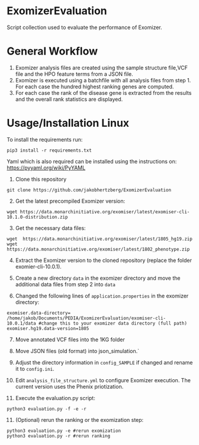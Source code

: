 # ExomizerEvaluation
Script collection used to evaluate the performance of Exomizer.

# General Workflow

1. Exomizer analysis files are created using the sample structure file,VCF file and the HPO feature terms from a JSON file.
2. Exomizer is executed using a batchfile with all analysis files from step 1. For each case the hundred highest ranking genes are computed. 
3. For each case the rank of the disease gene is extracted from the results and the overall rank statistics are displayed.

# Usage/Installation Linux

To install the requirements run: 

```
pip3 install -r requirements.txt
```

Yaml which is also required can be installed using the instructions on: https://pyyaml.org/wiki/PyYAML


1. Clone this repository
```
git clone https://github.com/jakobhertzberg/ExomizerEvaluation
```
2. Get the latest precompiled Exomizer version: 
```
wget https://data.monarchinitiative.org/exomiser/latest/exomiser-cli-10.1.0-distribution.zip
```
3. Get the necessary data files:
```
wget  https://data.monarchinitiative.org/exomiser/latest/1805_hg19.zip
wget  https://data.monarchinitiative.org/exomiser/latest/1802_phenotype.zip 
```
4. Extract the Exomizer version to the cloned repository (replace the folder exomier-cli-10.0.1).

5. Create a new directory ```data``` in the exomizer directory and move the additional data files from step 2 into ```data```

6. Changed the following lines of ```application.properties``` in the exomizer directory:
```
exomiser.data-directory= /home/jakob/Documents/PEDIA/ExomizerEvaluation/exomiser-cli-10.0.1/data #change this to your exomizer data directory (full path) 
exomiser.hg19.data-version=1805
```
7. Move annotated VCF files into the 1KG folder

8. Move JSON files (old format) into json_simulation.`

9. Adjust the directory information in ```config_SAMPLE``` if changed and rename it to ```config.ini```.

10. Edit ```analysis_file_structure.yml``` to configure Exomizer execution. The current version uses the Phenix priotization.

10. Execute the evaluation.py script:
```
python3 evaluation.py -f -e -r
```

11. (Optional) rerun the ranking or the exomization step:
```
python3 evaluation.py -e #rerun exomization
python3 evaluation.py -r #rerun ranking
```


